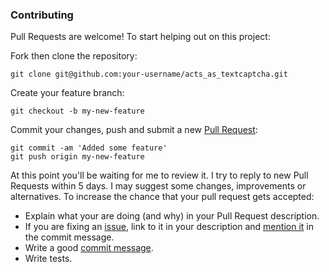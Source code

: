 ### Contributing

Pull Requests are welcome! To start helping out on this project:

Fork then clone the repository:

    git clone git@github.com:your-username/acts_as_textcaptcha.git

Create your feature branch:

    git checkout -b my-new-feature

Commit your changes, push and submit a new [Pull
Request](https://github.com/matthutchinson/acts_as_textcaptcha/compare/):

    git commit -am 'Added some feature'
    git push origin my-new-feature

At this point you'll be waiting for me to review it. I try to reply to new Pull
Requests within 5 days. I may suggest some changes, improvements or
alternatives. To increase the chance that your pull request gets accepted:

* Explain what your are doing (and why) in your Pull Request description.
* If you are fixing an
  [issue](https://github.com/matthutchinson/acts_as_textcaptcha/issues), link to
  it in your description and [mention
  it](https://help.github.com/articles/closing-issues-via-commit-messages/) in
  the commit message.
* Write a good [commit
  message](http://tbaggery.com/2008/04/19/a-note-about-git-commit-messages.html).
* Write tests.
